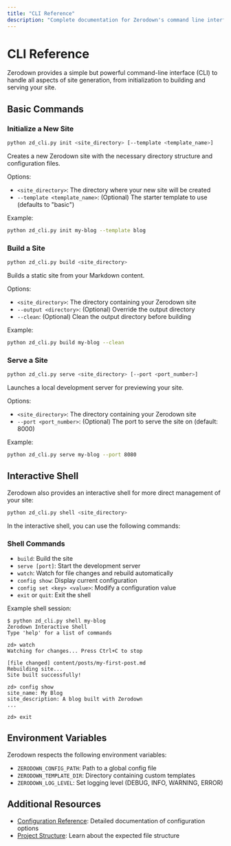 ```yaml
---
title: "CLI Reference"
description: "Complete documentation for Zerodown's command line interface and interactive shell."
---
```


# CLI Reference

Zerodown provides a simple but powerful command-line interface (CLI) to handle all aspects of site generation, from initialization to building and serving your site.

## Basic Commands

### Initialize a New Site

```bash
python zd_cli.py init <site_directory> [--template <template_name>]
```

Creates a new Zerodown site with the necessary directory structure and configuration files.

Options:
- `<site_directory>`: The directory where your new site will be created
- `--template <template_name>`: (Optional) The starter template to use (defaults to "basic")

Example:
```bash
python zd_cli.py init my-blog --template blog
```

### Build a Site

```bash
python zd_cli.py build <site_directory>
```

Builds a static site from your Markdown content.

Options:
- `<site_directory>`: The directory containing your Zerodown site
- `--output <directory>`: (Optional) Override the output directory
- `--clean`: (Optional) Clean the output directory before building

Example:
```bash
python zd_cli.py build my-blog --clean
```

### Serve a Site

```bash
python zd_cli.py serve <site_directory> [--port <port_number>]
```

Launches a local development server for previewing your site.

Options:
- `<site_directory>`: The directory containing your Zerodown site
- `--port <port_number>`: (Optional) The port to serve the site on (default: 8000)

Example:
```bash
python zd_cli.py serve my-blog --port 8080
```

## Interactive Shell

Zerodown also provides an interactive shell for more direct management of your site:

```bash
python zd_cli.py shell <site_directory>
```

In the interactive shell, you can use the following commands:

### Shell Commands

- `build`: Build the site
- `serve [port]`: Start the development server
- `watch`: Watch for file changes and rebuild automatically
- `config show`: Display current configuration
- `config set <key> <value>`: Modify a configuration value
- `exit` or `quit`: Exit the shell

Example shell session:
```
$ python zd_cli.py shell my-blog
Zerodown Interactive Shell
Type 'help' for a list of commands

zd> watch
Watching for changes... Press Ctrl+C to stop

[file changed] content/posts/my-first-post.md
Rebuilding site...
Site built successfully!

zd> config show
site_name: My Blog
site_description: A blog built with Zerodown
...

zd> exit
```

## Environment Variables

Zerodown respects the following environment variables:

- `ZERODOWN_CONFIG_PATH`: Path to a global config file
- `ZERODOWN_TEMPLATE_DIR`: Directory containing custom templates
- `ZERODOWN_LOG_LEVEL`: Set logging level (DEBUG, INFO, WARNING, ERROR)

## Additional Resources

- [Configuration Reference](/configuration.html): Detailed documentation of configuration options
- [Project Structure](/content-structure.html): Learn about the expected file structure
